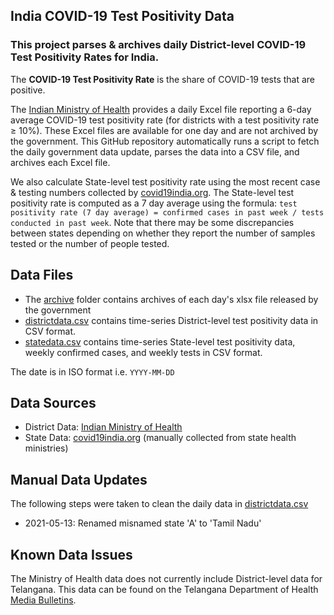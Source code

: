 ## India COVID-19 Test Positivity Data
### This project parses & archives daily District-level COVID-19 Test Positivity Rates for India.

The **COVID-19 Test Positivity Rate** is the share of COVID-19 tests that are positive.

The [Indian Ministry of Health](https://www.mohfw.gov.in/) provides a daily Excel file reporting a 6-day average COVID-19 test positivity rate (for districts with a test positivity rate ≥ 10%). These Excel files are available for one day and are not archived by the government. This GitHub  repository automatically runs a script to fetch the daily government data update, parses the data into a CSV file, and archives each Excel file.

We also calculate State-level test positivity rate using the most recent case & testing numbers collected by [covid19india.org](https://github.com/covid19india/api). The State-level test positivity rate is computed as a 7 day average using the formula: `test positivity rate (7 day average) = confirmed cases in past week / tests conducted in past week`. Note that there may be some discrepancies between states depending on whether they report the number of samples tested or the number of people tested.

## Data Files

- The [archive](https://github.com/aatishb/indiatestpositivitydata/tree/main/archive) folder contains archives of each day's xlsx file released by the government
- [districtdata.csv](https://github.com/aatishb/indiatestpositivitydata/blob/main/districtdata.csv) contains time-series District-level test positivity data in CSV format.
- [statedata.csv](https://github.com/aatishb/indiatestpositivitydata/blob/main/statedata.csv) contains time-series State-level test positivity data, weekly confirmed cases, and weekly tests in CSV format.

The date is in ISO format i.e. `YYYY-MM-DD`

## Data Sources
- District Data: [Indian Ministry of Health](https://www.mohfw.gov.in/)
- State Data: [covid19india.org](https://github.com/covid19india/api) (manually collected from state health ministries)
 
## Manual Data Updates

The following steps were taken to clean the daily data in [districtdata.csv](https://github.com/aatishb/indiatestpositivitydata/blob/main/data.csv)

- 2021-05-13: Renamed misnamed state 'A' to 'Tamil Nadu'

## Known Data Issues

The Ministry of Health data does not currently include District-level data for Telangana. This data can be found on the Telangana Department of Health [Media Bulletins](https://covid19.telangana.gov.in/announcements/media-bulletins/).
